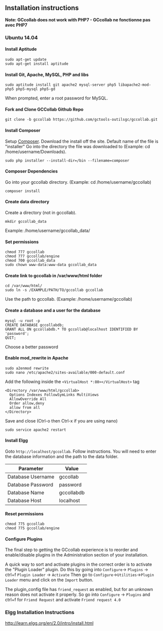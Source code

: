 ## Installation instructions
**Note: GCcollab does not work with PHP7 - GCcollab ne fonctionne pas avec PHP7**

### Ubuntu 14.04
#### Install Aptitude
    sudo apt-get update
    sudo apt-get install aptitude
    
#### Install Git, Apache, MySQL, PHP and libs
    sudo aptitude install git apache2 mysql-server php5 libapache2-mod-php5 php5-mysql php5-gd
When prompted, enter a root password for MySQL.


#### Fork and Clone GCCollab Github Repo
    git clone -b gccollab https://github.com/gctools-outilsgc/gccollab.git

#### Install Composer 
Setup [Composer](https://getcomposer.org/download/). 
Download the install off the site. Default name of the file is "installer"
Go into the directory the file was downloaded to (Example: cd /home/username/Downloads).

    sudo php installer --install-dir=/bin --filename=composer
    
#### Composer Dependencies
Go into your gccollab directory. (Example: cd /home/username/gccollab)

    composer install

#### Create data directory
Create a directory (not in gccollab). 

    mkdir gccollab_data

Example: /home/username/gccollab_data/

#### Set permissions
    chmod 777 gccollab
    chmod 777 gccollab/engine
    chmod 700 gccollab_data
    sudo chown www-data:www-data gccollab_data

#### Create link to gccollab in /var/www/html folder
    cd /var/www/html/
    sudo ln -s /EXAMPLE/PATH/TO/gccollab gccollab
    
Use the path to gccollab. (Example: /home/username/gccollab)

#### Create a database and a user for the database
    mysql -u root -p
    CREATE DATABASE gccollabdb;
    GRANT ALL ON gccollabdb.* TO gccollab@localhost IDENTIFIED BY 'password';
    QUIT;
Choose a better password

#### Enable mod_rewrite in Apache
    sudo a2enmod rewrite
    sudo nano /etc/apache2/sites-available/000-default.conf

Add the following inside the ```<VirtualHost *:80></VirtualHost>``` tag
```
<Directory /var/www/html/gccollab>
  Options Indexes FollowSymLinks MultiViews
  AllowOverride All
  Order allow,deny
  allow from all
</Directory>
```

Save and close (Ctrl-o then Ctrl-x if you are using nano)

    sudo service apache2 restart

#### Install Elgg
Goto ```http://localhost/gccollab```.  Follow instructions.  You will need to enter the database information and the path to the data folder.

| Parameter             | Value         |
| --------------------- | ------------- |
| Database Username     | gccollab      |
| Database Password     | password      |
| Database Name         | gccollabdb    |
| Database Host         | localhost     |

#### Reset permissions
    chmod 775 gccollab
    chmod 775 gccollab/engine

#### Configure Plugins
The final step to getting the GCcollab experience is to reorder and
enable/disable plugins in the Administration section of your installation.

A quick way to sort and activate plugins in the correct order is to activate
the "Plugin Loader" plugin. Do this by going into `Configure`-> `Plugins` -> ctrl+f `Plugin Loader` -> `Activate`
Then go to
`Configure`->`Utilities`->`Plugin Loader` menu and click on the `Import`
button.

The plugin_config file has `friend_request` as enabled, but for an unknown reason does not activate it properly. So go into `Configure` -> `Plugins` and ctrl+f for `Friend Request` and activate `Friend request 4.0`

### Elgg Installation Instructions
http://learn.elgg.org/en/2.0/intro/install.html
